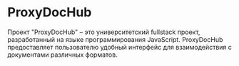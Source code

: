 # ProxyDocHub
Проект "ProxyDocHub" – это университетский fullstack проект, разработанный на языке программирования JavaScript. ProxyDocHub предоставляет пользователю удобный интерфейс для взаимодействия с документами различных форматов.
